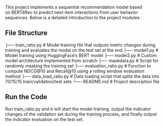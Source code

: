 This project implements a sequential recommendation model based on BERT4Rec to predict next-item interactions from user behavior sequences. Below is a detailed introduction to the project modules.

## File Structure
├── train_ratio.py              # Model training file that outputs metric changes during training and evaluates the model on the test set at the end
├── model1.py                   # Model training using HuggingFace’s BERT model
├── model2.py                   # Custom model architecture implemented from scratch
├── maskdata.py                 # Script for randomly masking the training set
├── evaluation_ratio.py         # Function to compute NDCG@10 and Recall@10 using a rolling window evaluation method
├── data_load_ratio.py          # Data loading script that splits the data into 70/15/15 train/validation/test sets
└── README.md                   # Project description file

## Run the Code
Run train_ratio.py and it will start the model training, output the indicator changes of the validation set during the training process, and finally output the indicator evaluation on the test set.
